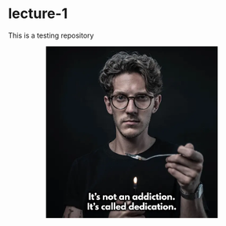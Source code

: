 # lecture-1
This is a testing repository

<p align="center">
  <img src="documentation/dedication.png" width="350" title="hover text">
</p>